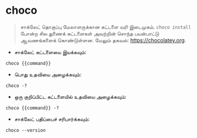 # choco

> சாக்லேட் தொகுப்பு மேலாளருக்கான கட்டளை வரி இடைமுகம்.
> `choco install` போன்ற சில துணைக் கட்டளைகள் அவற்றின் சொந்த பயன்பாட்டு ஆவணங்களைக் கொண்டுள்ளன.
> மேலும் தகவல்: <https://chocolatey.org>.

- சாக்லேட் கட்டளையை இயக்கவும்:

`choco {{command}}`

- பொது உதவியை அழைக்கவும்:

`choco -?`

- ஒரு குறிப்பிட்ட கட்டளையில் உதவியை அழைக்கவும்:

`choco {{command}} -?`

- சாக்லேட் பதிப்பைச் சரிபார்க்கவும்:

`choco --version`